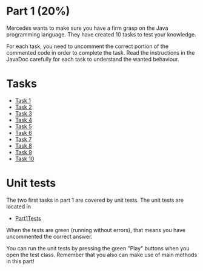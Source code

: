 # Part 1 (20%)

Mercedes wants to make sure you have a firm grasp on the Java programming language. They have created 10 tasks to test your knowledge.

For each task, you need to uncomment the correct portion of the commented code in order to complete the task. Read the instructions in the JavaDoc carefully for each task to understand the wanted behaviour.

# Tasks
* [Task 1](Task01.java)
* [Task 2](Task02.java)
* [Task 3](Task03.java)
* [Task 4](Task04.java)
* [Task 5](Task05.java)
* [Task 6](Task06.java)
* [Task 7](Task07.java)
* [Task 8](Task08.java)
* [Task 9](Task09.java)
* [Task 10](Task10.java)

#  Unit tests
The two first tasks in part 1 are covered by unit tests.
The unit tests are located in

* [Part1Tests](../../../../../test/java/com/mercedesbenz/part1/Part1Tests.java)

When the tests are green (running without errors), that means you have uncommented the correct answer.

You can run the unit tests by pressing the green "Play" buttons when you open the test class.
Remember that you also can make use of main methods in this part!